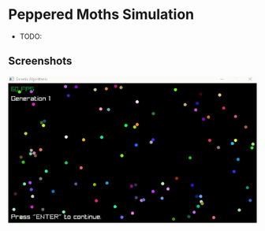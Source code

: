 # Peppered Moths Simulation

- TODO: 

## Screenshots

<img src="./docs/screenshots/screenshots.gif" width="800">
